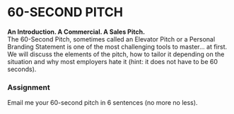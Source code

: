# 60-SECOND PITCH  
  
**An Introduction. A Commercial. A Sales Pitch.**  
The 60-Second Pitch, sometimes called an Elevator Pitch or a Personal Branding Statement is one of the most challenging tools to master... at first. We will discuss the elements of the pitch, how to tailor it depending on the situation and why most employers hate it (hint: it does not have to be 60 seconds). 

### Assignment  
Email me your 60-second pitch in 6 sentences (no more no less).
